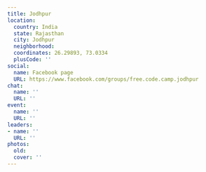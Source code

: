 ```yaml
---
title: Jodhpur
location:
  country: India
  state: Rajasthan
  city: Jodhpur
  neighborhood: 
  coordinates: 26.29893, 73.0334
  plusCode: ''
social:
  name: Facebook page
  URL: https://www.facebook.com/groups/free.code.camp.jodhpur
chat:
  name: ''
  URL: ''
event:
  name: ''
  URL: ''
leaders:
- name: ''
  URL: ''
photos:
  old: 
  cover: ''
---
```

